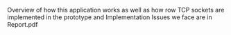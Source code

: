 Overview of how this application works as well as how row TCP sockets are implemented in the prototype and Implementation Issues we face are in Report.pdf